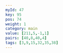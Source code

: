 ```yaml
---
myId: 47
key: 95
pos: 74
weight: 1
category: main
value: [211,5,-1,1]
pairs: [40,8,40,4]
tags: [3,9,15,32,35,38]
---
```

